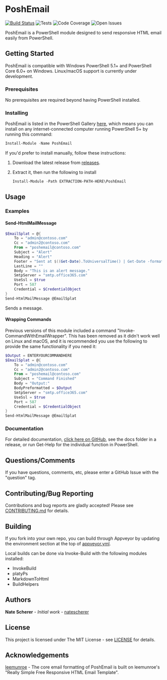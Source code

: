 # PoshEmail

[![Build Status](https://img.shields.io/azure-devops/build/natescherer/poshemail/3.svg?logo=azuredevops)](https://dev.azure.com/natescherer/poshemail/_build/latest?definitionId=3&branchName=master) ![Tests](https://img.shields.io/azure-devops/tests/natescherer/poshemail/3.svg?logo=azuredevops) ![Code Coverage](https://img.shields.io/azure-devops/coverage/natescherer/poshemail/3.svg?logo=azuredevops) ![Open Issues](https://img.shields.io/github/issues-raw/natescherer/poshemail.svg?logo=github)

PoshEmail is a PowerShell module designed to send responsive HTML email easily from PowerShell.

## Getting Started

PoshEmail is compatible with Windows PowerShell 5.1+ and PowerShell Core 6.0+ on Windows. Linux/macOS support is currently under development.

### Prerequisites

No prerequisites are required beyond having PowerShell installed.

### Installing

PoshEmail is listed in the PowerShell Gallery [here](https://www.powershellgallery.com/packages/PoshEmail), which means you can install on any internet-connected computer running PowerShell 5+ by running this command:

```PowerShell
Install-Module -Name PoshEmail
```

If you'd prefer to install manually, follow these instructions:

1. Download the latest release from [releases](../../releases).
1. Extract it, then run the following to install

    ```PowerShell
    Install-Module -Path EXTRACTION-PATH-HERE\PoshEmail
    ```

## Usage

### Examples

#### Send-HtmlMailMessage

```PowerShell
$EmailSplat = @{
    To = "admin@contoso.com"
    Cc = "admin2@contoso.com"
    From = "poshemail@contoso.com"
    Subject = "Alert"
    Heading = "Alert"
    Footer = "Sent at $((Get-Date).ToUniversalTime() | Get-Date -format s) UTC"
    LastLine = ""
    Body = "This is an alert message."
    SmtpServer = "smtp.office365.com" 
    UseSsl = $true
    Port = 587
    Credential = $CredentialObject
}
Send-HtmlMailMessage @EmailSplat
```

Sends a message.

#### Wrapping Commands

Previous versions of this module included a command "Invoke-CommandWithEmailWrapper". This has been removed as it didn't work well on Linux and macOS, and it is recommended you use the following to provide the same functionality if you need it:

```PowerShell
$Output = ENTERYOURCOMMANDHERE
$EmailSplat = @{
    To = "admin@contoso.com"
    Cc = "admin2@contoso.com"
    From = "poshemail@contoso.com"
    Subject = "Command Finished"
    Body = "Output:"
    BodyPreformatted = $Output
    SmtpServer = "smtp.office365.com" 
    UseSsl = $true
    Port = 587
    Credential = $CredentialObject
}
Send-HtmlMailMessage @EmailSplat
```

### Documentation

For detailed documentation, [click here on GitHub](docs), see the docs folder in a release, or run Get-Help for the individual function in PowerShell.

## Questions/Comments

If you have questions, comments, etc, please enter a GitHub Issue with the "question" tag.

## Contributing/Bug Reporting

Contributions and bug reports are gladly accepted! Please see [CONTRIBUTING.md](CONTRIBUTING.md) for details.

## Building

If you fork into your own repo, you can build through Appveyor by updating the environment section at the top of [appveyor.yml](appveyor.yml).

Local builds can be done via Invoke-Build with the following modules installed:

- InvokeBuild
- platyPs
- MarkdownToHtml
- BuildHelpers

## Authors

**Nate Scherer** - *Initial work* - [natescherer](https://github.com/natescherer)

## License

This project is licensed under The MIT License - see [LICENSE](LICENSE) for details.

## Acknowledgements

[leemunroe](https://github.com/leemunroe/responsive-html-email-template) - The core email formatting of PoshEmail is built on leemunroe's "Really Simple Free Responsive HTML Email Template".
